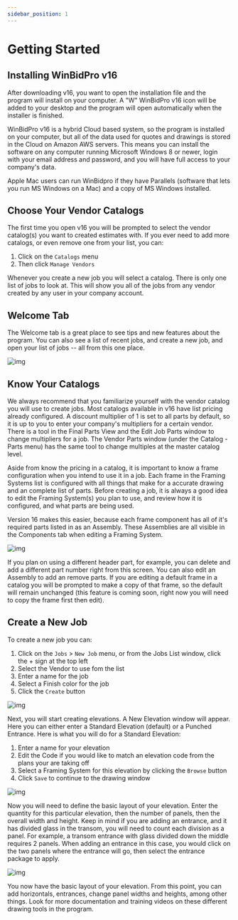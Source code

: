 ```yaml
---
sidebar_position: 1
---
```


# Getting Started

## Installing WinBidPro v16
After downloading v16, you want to open the installation file and the program will install on your computer. A "W" WinBidPro v16 icon will be added to your desktop and the program will open automatically when the installer is finished.

WinBidPro v16 is a hybrid Cloud based system, so the program is installed on your computer, but all of the data used for quotes and drawings is stored in the Cloud on Amazon AWS servers. This means you can install the software on any computer running Microsoft Windows 8 or newer, login with your email address and password, and you will have full access to your company's data.

Apple Mac users can run WinBidpro if they have Parallels (software that lets you run MS Windows on a Mac) and a copy of MS Windows installed.

## Choose Your Vendor Catalogs
The first time you open v16 you will be prompted to select the vendor catalog(s) you want to created estimates with. If you ever need to add more catalogs, or even remove one from your list, you can:
1. Click on the `Catalogs` menu
2. Then click `Manage Vendors`

Whenever you create a new job you will select a catalog. There is only one list of jobs to look at. This will show you all of the jobs from any vendor created by any user in your company account.

## Welcome Tab 
The Welcome tab is a great place to see tips and new features about the program. You can also see a list of recent jobs, and create a new job, and open your list of jobs -- all from this one place.

![img](../static/screenshots/welcome-tab.png)

## Know Your Catalogs
We always recommend that you familiarize yourself with the vendor catalog you will use to create jobs. Most catalogs available in v16 have list pricing already configured. A discount multiplier of 1 is set to all parts by default, so it is up to you to enter your company's multipliers for a certain vendor. There is a tool in the Final Parts View and the Edit Job Parts window to change multipliers for a job. The Vendor Parts window (under the Catalog - Parts menu) has the same tool to change multiples at the master catalog level.

Aside from know the pricing in a catalog, it is important to know a frame configuration when you intend to use it in a job. Each frame in the Framing Systems list is configured with all things that make for a accurate drawing and an complete list of parts. Before creating a job, it is always a good idea to edit the Framing System(s) you plan to use, and review how it is configured, and what parts are being used.

Version 16 makes this easier, because each frame component has all of it's required parts listed in as an Assembly. These Assemblies are all visible in the Components tab when editing a Framing System.

![img](../static/screenshots/components-tab.png)

If you plan on using a different header part, for example, you can delete and add a different part number right from this screen. You can also edit an Assembly to add an remove parts. If you are editing a default frame in a catalog you will be prompted to make a copy of that frame, so the default will remain unchanged (this feature is coming soon, right now you will need to copy the frame first then edit).

## Create a New Job
To create a new job you can:
1. Click on the `Jobs` > `New Job` menu, or from the Jobs List window, click the + sign at the top left
2. Select the Vendor to use fom the list
3. Enter a name for the job
4. Select a Finish color for the job
5. Click the `Create` button

![img](../static/screenshots/new-job-window.png)

Next, you will start creating elevations. A New Elevation window will appear. Here you can either enter a Standard Elevation (default) or a Punched Entrance. Here is what you will do for a Standard Elevation:
1. Enter a name for your elevation
2. Edit the Code if you would like to match an elevation code from the plans your are taking off
3. Select a Framing System for this elevation by clicking the `Browse` button
4. Click `Save` to continue to the drawing window

![img](../static/screenshots/new-elevation-window.png)

Now you will need to define the basic layout of your elevation. Enter the quantity for this particular elevation, then the number of panels, then the overall width and height. Keep in mind if you are adding an entrance, and it has divided glass in the transom, you will need to count each division as a panel. For example, a transom entrance with glass divided down the middle requires 2 panels. When adding an entrance in this case, you would click on the two panels where the entrance will go, then select the entrance package to apply.

![img](../static/screenshots/layout-tab-new.png)

You now have the basic layout of your elevation. From this point, you can add horizontals, entrances, change panel widths and heights, among other things. Look for more documentation and training videos on these different drawing tools in the program.